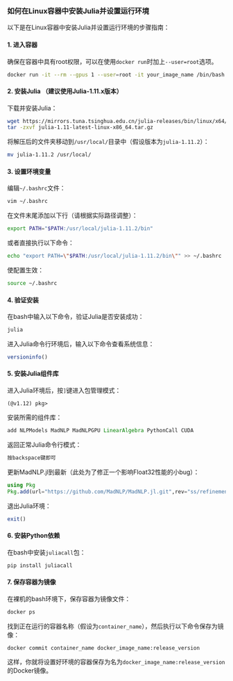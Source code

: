 ### 如何在Linux容器中安装Julia并设置运行环境

以下是在Linux容器中安装Julia并设置运行环境的步骤指南：

#### 1. 进入容器

确保在容器中具有root权限，可以在使用`docker run`时加上`--user=root`选项。

```bash
docker run -it --rm --gpus 1 --user=root -it your_image_name /bin/bash
```

#### 2. 安装Julia （建议使用Julia-1.11.x版本）

下载并安装Julia：

```bash
wget https://mirrors.tuna.tsinghua.edu.cn/julia-releases/bin/linux/x64/1.11/julia-1.11-latest-linux-x86_64.tar.gz
tar -zxvf julia-1.11-latest-linux-x86_64.tar.gz
```

将解压后的文件夹移动到`/usr/local/`目录中（假设版本为`julia-1.11.2`）：

```bash
mv julia-1.11.2 /usr/local/
```

#### 3. 设置环境变量

编辑`~/.bashrc`文件：

```bash
vim ~/.bashrc
```

在文件末尾添加以下行（请根据实际路径调整）：

```bash
export PATH="$PATH:/usr/local/julia-1.11.2/bin"
```

或者直接执行以下命令：

```bash
echo "export PATH=\"$PATH:/usr/local/julia-1.11.2/bin\"" >> ~/.bashrc
```

使配置生效：

```bash
source ~/.bashrc
```

#### 4. 验证安装

在bash中输入以下命令，验证Julia是否安装成功：

```bash
julia
```

进入Julia命令行环境后，输入以下命令查看系统信息：

```julia
versioninfo()
```

#### 5. 安装Julia组件库

进入Julia环境后，按`]`键进入包管理模式：

```
(@v1.12) pkg>
```

安装所需的组件库：

```julia
add NLPModels MadNLP MadNLPGPU LinearAlgebra PythonCall CUDA
```

返回正常Julia命令行模式：

```julia
按backspace键即可
```

更新MadNLP.jl到最新（此处为了修正一个影响Float32性能的小bug）：

```julia
using Pkg
Pkg.add(url="https://github.com/MadNLP/MadNLP.jl.git",rev="ss/refinement_tol")
```

退出Julia环境：

```julia
exit()
```

#### 6. 安装Python依赖

在bash中安装`juliacall`包：

```bash
pip install juliacall
```

#### 7. 保存容器为镜像

在裸机的bash环境下，保存容器为镜像文件：

```bash
docker ps
```

找到正在运行的容器名称（假设为`container_name`），然后执行以下命令保存为镜像：

```bash
docker commit container_name docker_image_name:release_version
```

这样，你就将设置好环境的容器保存为名为`docker_image_name:release_version`的Docker镜像。
